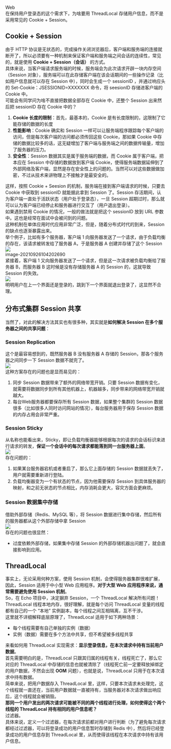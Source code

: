 Web<br />在保持用户登录态的这个需求下，为啥要用 ThreadLocal 存储用户信息，而不是采用常见的 Cookie + Session。
<a name="C0imW"></a>
## Cookie + Session
由于 HTTP 协议是无状态的，完成操作关闭浏览器后，客户端和服务端的连接就断开了，所以必须要有一种机制来保证客户端和服务端之间会话的连续性，常见的，就是使用 **Cookie + Session（会话）** 的方式。<br />具体来说，当客户端请求服务端的时候，服务端会为此次请求开辟一块内存空间（Session 对象），服务端可以在此存储客户端在该会话期间的一些操作记录（比如用户信息就可以存在 Session 中），同时会生成一个 sessionID ，并通过响应头的 Set-Cookie：JSESSIONID=XXXXXXX 命令，将 seesionID 存储进客户端的 Cookie 中。<br />可能会有同学问为啥不直接把数据全部存在 Cookie 中，还整个 Session 出来然后把 sessionID 存在 Cookie 中的？

1. **Cookie 长度的限制**：首先，最基本的，Cookie 是有长度限制的，这限制了它能存储的数据的长度
2. **性能影响**：Cookie 确实和 Session 一样可以让服务端程序跟踪每个客户端的访问，但是每次客户端的访问都必须传回这些 Cookie，那如果 Cookie 中存储的数据比较多的话，这无疑增加了客户端与服务端之间的数据传输量，增加了服务器的压力。
3. **安全性**：Session 数据其实是属于服务端的数据，而 Cookie 属于客户端，把本应在 Session 中存储的数据放到客户端 Cookie，使得服务端数据延伸到了外部网络及客户端，显然是存在安全性上的问题的。当然可以对这些数据做加密，不过从技术来讲物理上不接触才是最安全的。

这样，按照 Cookie + Seesion 的机制，服务端在接到客户端请求的时候，只要去 Cookie 中获取到 sessionID 就能据此拿到 Session 了。Session 存活期间，认为客户端一直处于活跃状态（用户处于登录态），一旦 Session 超期过时，那么就可以认为客户端已经停止和服务器进行交互了（用户退出登录）。<br />如果遇到禁用 Cookie 的情况，一般的做法就是把这个 sessionID 放到 URL 参数中。这也是经常在面试中会被问到的问题。<br />这种机制在单体应用时代应用非常广泛，但是，随着分布式时代的到来，Session 的缺点也逐渐暴露出来。<br />举个例子，比如有多个服务器，客户端 1 向服务器发送了一个请求，由于负载均衡的存在，该请求被转发给了服务器 A，于是服务器 A 创建并存储了这个 Session<br />![](https://cdn.nlark.com/yuque/0/2022/png/396745/1658481116099-92ecf8f4-f4ea-4d0e-99d9-df1e02326ebf.png#clientId=u43974a3f-8539-4&from=paste&id=ue314fcae&originHeight=576&originWidth=1080&originalType=url&ratio=1&rotation=0&showTitle=false&status=done&style=shadow&taskId=u311d7c88-1f0c-46c5-bc1f-afb2c2ebdb3&title=)<br />image-20210926104202690<br />紧接着，客户端 1 又向服务器发送了一个请求，但是这一次请求被负载均衡给了服务器 B，而服务器 B 这时候是没有存储服务器 A 的 Session 的，这就导致 Session 的失效。<br />![](https://cdn.nlark.com/yuque/0/2022/png/396745/1658481115960-8941150c-5883-4a25-b11e-5d9b0cd81897.png#clientId=u43974a3f-8539-4&from=paste&id=u016623d8&originHeight=449&originWidth=1080&originalType=url&ratio=1&rotation=0&showTitle=false&status=done&style=shadow&taskId=u6289adac-3f3c-40b6-bac4-28bace6b806&title=)<br />明明用户在上一个界面还是登录的，跳到下一个界面就退出登录了，这显然不合理。
<a name="OxDyB"></a>
## 分布式集群 Session 共享
当然了，对此的解决方法其实也有很多种，其实就是**如何解决 Session 在多个服务器之间的共享问题**：
<a name="qpDfW"></a>
### Session Replication
这个是最容易想到的，既然服务器 B 没有服务器 A 存储的 Session，那各个服务器之间同步一下 Session 数据不就完了。<br />![](https://cdn.nlark.com/yuque/0/2022/png/396745/1658481116106-6d0c6e51-951a-4a93-a77a-e8d07dc8e0bd.png#clientId=u43974a3f-8539-4&from=paste&id=u5675bded&originHeight=453&originWidth=1080&originalType=url&ratio=1&rotation=0&showTitle=false&status=done&style=shadow&taskId=ua506a4f6-2453-4531-84c1-54e4f0b7d8c&title=)<br />这种方案存在的问题也是显而易见的：

1. 同步 Session 数据带来了额外的网络带宽开销。只要 Session 数据有变化，就需要将数据同步到所有其他机器上，机器越多，同步带来的网络带宽开销就越大。
2. 每台Web服务器都要保存所有 Session 数据，如果整个集群的 Session 数据很多（比如很多人同时访问网站的情况），每台服务器用于保存 Session 数据的内存占用会非常严重。
<a name="GF8YV"></a>
### Session Sticky
从名称也能看出来，Sticky，即让负载均衡器能够根据每次的请求的会话标识来进行请求的转发，**保证一个会话中的每次请求都能落到同一台服务器上面**。<br />![](https://cdn.nlark.com/yuque/0/2022/png/396745/1658481115937-aecd7545-5e0a-4242-9571-5ba093ed60aa.png#clientId=u43974a3f-8539-4&from=paste&id=u2c39a2a2&originHeight=1045&originWidth=1080&originalType=url&ratio=1&rotation=0&showTitle=false&status=done&style=shadow&taskId=u745e6a15-ea7b-44c3-8016-15a132a6bfb&title=)<br />存在问题的：

1. 如果某台服务器宕机或者重启了，那么它上面存储的 Session 数据就丢失了，用户就需要重新进行登陆。
2. 负载均衡器变为一个有状态的节点，因为他需要保存 Session 到具体服务器的映射，和之前无状态的节点相比，内存消耗会更大，容灾方面会更麻烦。
<a name="Sasfi"></a>
### Session 数据集中存储
借助外部存储（Redis、MySQL 等），将 Session 数据进行集中存储，然后所有的服务器都从这个外部存储中拿 Session<br />![](https://cdn.nlark.com/yuque/0/2022/png/396745/1658481116023-4d698db4-fcb2-4d4e-a843-ead3033ae808.png#clientId=u43974a3f-8539-4&from=paste&id=u9fe819cb&originHeight=454&originWidth=1080&originalType=url&ratio=1&rotation=0&showTitle=false&status=done&style=shadow&taskId=u04e9d229-58c2-453b-a482-db878b673f0&title=)<br />存在的问题也很显然：

- 过度依赖外部存储，如果集中存储 Session 的外部存储机器出问题了，就会直接影响到应用。
<a name="WPD0h"></a>
## ThreadLocal
事实上，无论采用何种方案，使用 Session 机制，会使得服务器集群很难扩展，因此，Session 适用于中小型 Web 应用程序。**对于大型 Web 应用程序来说，通常需要避免使用 Session 机制**。<br />So，在 Echo 项目中，决定摒弃 Session，一个 ThreadLocal 解决所有问题！<br />ThreadLocal 线程本地内存，很好理解，就是每个访问 ThreadLocal 变量的线程都有自己的一个 “本地” 实例副本，每个线程之间互相隔离，互不干涉。<br />这里就不详细解释底层原理了，ThreadLocal 适用于如下两种场景：

- 每个线程需要有自己单独的实例（数据）
- 实例（数据）需要在多个方法中共享，但不希望被多线程共享

来看如何用 ThreadLocal 实现需求：**显示登录信息，在本次请求中持有当前用户数据**。<br />首先需要明白的是，ThreadLocal 只跟其归属的线程有关，线程死亡了，那么它对应的 ThreadLocal 中存储的信息也就被清除了（线程死亡前一定要释放掉绑定的用户数据，不然会出现 **OOM** 问题），也就是说，ThreadLocal 只用于在本次请求中持有数据。<br />简单来说，把用户数据存入 ThreadLocal 里，这样，只要本次请求未处理完，这个线程就一直还在，当前用户数据就一直被持有，当服务器对本次请求做出响应后，这个线程就会被销毁。<br />**那同一个用户发出的两次请求可能被不同的两个线程进行处理，如何使得这个两个线程的 ThreadLocal 持有相同的用户信息呢？**<br />过滤器。<br />具体来说，定义一个过滤器，在每次请求前都对用户进行判断（为了避免每次请求都经过过滤器，可以将登录成功的用户信息暂时存储到 Redis 中），然后将已经登录成功的用户信息存到 ThreadLocal 里，从而使得该线程在本次请求中持有该用户信息。
